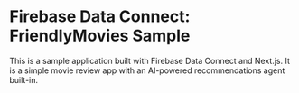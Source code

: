 # Firebase Data Connect: FriendlyMovies Sample

This is a sample application built with Firebase Data Connect and Next.js. It is a simple movie review app with an AI-powered recommendations agent built-in.

